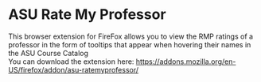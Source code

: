 # ASU Rate My Professor

This browser extension for FireFox allows you to view the RMP ratings of a professor in the form of tooltips that appear when hovering their names in the ASU Course Catalog  
You can download the extension here: https://addons.mozilla.org/en-US/firefox/addon/asu-ratemyprofessor/
